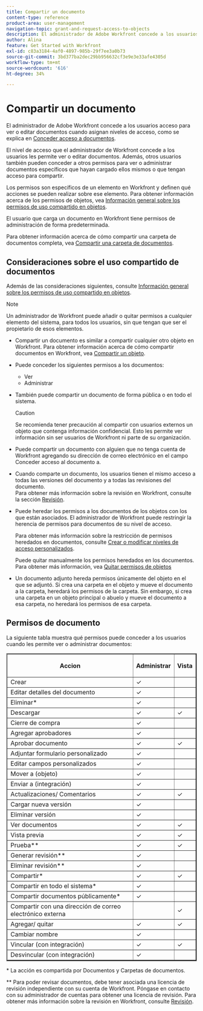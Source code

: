 ```yaml
---
title: Compartir un documento
content-type: reference
product-area: user-management
navigation-topic: grant-and-request-access-to-objects
description: El administrador de Adobe Workfront concede a los usuarios acceso para ver o editar documentos cuando asignan niveles de acceso, tal como se explica en Conceder acceso a documentos.
author: Alina
feature: Get Started with Workfront
exl-id: c83a3184-4af0-4897-985b-29f7ee3a0b73
source-git-commit: 3bd377ba2dec29bb956632cf3e9e3e33afe4305d
workflow-type: tm+mt
source-wordcount: '616'
ht-degree: 34%

---
```


# Compartir un documento

El administrador de Adobe Workfront concede a los usuarios acceso para ver o editar documentos cuando asignan niveles de acceso, como se explica en [Conceder acceso a documentos](../../administration-and-setup/add-users/configure-and-grant-access/grant-access-documents.md).

El nivel de acceso que el administrador de Workfront concede a los usuarios les permite ver o editar documentos. Además, otros usuarios también pueden conceder a otros permisos para ver o administrar documentos específicos que hayan cargado ellos mismos o que tengan acceso para compartir.

Los permisos son específicos de un elemento en Workfront y definen qué acciones se pueden realizar sobre ese elemento. Para obtener información acerca de los permisos de objetos, vea [Información general sobre los permisos de uso compartido en objetos](../../workfront-basics/grant-and-request-access-to-objects/sharing-permissions-on-objects-overview.md).

El usuario que carga un documento en Workfront tiene permisos de administración de forma predeterminada.

Para obtener información acerca de cómo compartir una carpeta de documentos completa, vea [Compartir una carpeta de documentos](../../workfront-basics/grant-and-request-access-to-objects/share-a-document-folder.md).

## Consideraciones sobre el uso compartido de documentos

Además de las consideraciones siguientes, consulte [Información general sobre los permisos de uso compartido en objetos](../../workfront-basics/grant-and-request-access-to-objects/sharing-permissions-on-objects-overview.md).

>[!NOTE]
>
>Un administrador de Workfront puede añadir o quitar permisos a cualquier elemento del sistema, para todos los usuarios, sin que tengan que ser el propietario de esos elementos.

* Compartir un documento es similar a compartir cualquier otro objeto en Workfront. Para obtener información acerca de cómo compartir documentos en Workfront, vea [Compartir un objeto](../../workfront-basics/grant-and-request-access-to-objects/share-an-object.md).
* Puede conceder los siguientes permisos a los documentos:

   * Ver
   * Administrar

* También puede compartir un documento de forma pública o en todo el sistema.

  >[!CAUTION]
  >
  >Se recomienda tener precaución al compartir con usuarios externos un objeto que contenga información confidencial. Esto les permite ver información sin ser usuarios de Workfront ni parte de su organización.

* Puede compartir un documento con alguien que no tenga cuenta de Workfront agregando su dirección de correo electrónico en el campo Conceder acceso al documento a.
* Cuando comparte un documento, los usuarios tienen el mismo acceso a todas las versiones del documento y a todas las revisiones del documento.\
  Para obtener más información sobre la revisión en Workfront, consulte la sección [Revisión](../../review-and-approve-work/proofing/proofing.md).

* Puede heredar los permisos a los documentos de los objetos con los que están asociados. El administrador de Workfront puede restringir la herencia de permisos para documentos de su nivel de acceso.

  Para obtener más información sobre la restricción de permisos heredados en documentos, consulte [Crear o modificar niveles de acceso personalizados](../../administration-and-setup/add-users/configure-and-grant-access/create-modify-access-levels.md).

  Puede quitar manualmente los permisos heredados en los documentos. Para obtener más información, vea [Quitar permisos de objetos](../../workfront-basics/grant-and-request-access-to-objects/remove-permissions-from-objects.md)

* Un documento adjunto hereda permisos únicamente del objeto en el que se adjuntó. Si crea una carpeta en el objeto y mueve el documento a la carpeta, heredará los permisos de la carpeta. Sin embargo, si crea una carpeta en un objeto principal o abuelo y mueve el documento a esa carpeta, no heredará los permisos de esa carpeta.

## Permisos de documento

La siguiente tabla muestra qué permisos puede conceder a los usuarios cuando les permite ver o administrar documentos:

<table border="2" cellspacing="15" cellpadding="1"> 
 <col> 
 <col> 
 <col> 
 <thead> 
  <tr> 
   <th> <p><strong>Accion</strong> </p> </th> 
   <th> <p><strong>Administrar</strong> </p> </th> 
   <th> <p><strong>Vista</strong> </p> </th> 
  </tr> 
 </thead> 
 <tbody> 
  <tr> 
   <td scope="row">Crear</td> 
   <td>✓</td> 
   <td> </td> 
  </tr> 
  <tr> 
   <td scope="row">Editar detalles del documento</td> 
   <td>✓</td> 
   <td> </td> 
  </tr> 
  <tr> 
   <td scope="row">Eliminar*</td> 
   <td>✓</td> 
   <td> </td> 
  </tr> 
  <tr> 
   <td scope="row">Descargar</td> 
   <td>✓</td> 
   <td>✓</td> 
  </tr> 
  <tr> 
   <td scope="row">Cierre de compra</td> 
   <td>✓</td> 
   <td> </td> 
  </tr> 
  <tr> 
   <td scope="row">Agregar aprobadores</td> 
   <td>✓</td> 
   <td> </td> 
  </tr> 
  <tr> 
   <td scope="row">Aprobar documento</td> 
   <td>✓</td> 
   <td>✓</td> 
  </tr> 
  <tr> 
   <td scope="row">Adjuntar formulario personalizado</td> 
   <td>✓</td> 
   <td> </td> 
  </tr> 
  <tr> 
   <td scope="row">Editar campos personalizados</td> 
   <td>✓</td> 
   <td> </td> 
  </tr> 
  <tr> 
   <td scope="row">Mover a (objeto)</td> 
   <td>✓</td> 
   <td> </td> 
  </tr> 
  <tr> 
   <td scope="row">Enviar a (integración)</td> 
   <td>✓</td> 
   <td> </td> 
  </tr> 
  <tr> 
   <td scope="row">Actualizaciones/ Comentarios</td> 
   <td>✓</td> 
   <td>✓</td> 
  </tr> 
  <tr> 
   <td scope="row">Cargar nueva versión</td> 
   <td>✓</td> 
   <td> </td> 
  </tr> 
  <tr> 
   <td scope="row">Eliminar versión</td> 
   <td>✓</td> 
   <td> </td> 
  </tr> 
  <tr> 
   <td scope="row">Ver documentos</td> 
   <td>✓</td> 
   <td>✓</td> 
  </tr> 
  <tr> 
   <td scope="row">Vista previa</td> 
   <td>✓</td> 
   <td>✓</td> 
  </tr> 
  <tr> 
   <td scope="row">Prueba**</td> 
   <td>✓</td> 
   <td>✓</td> 
  </tr> 
  <tr> 
   <td scope="row">Generar revisión**</td> 
   <td>✓</td> 
   <td> </td> 
  </tr> 
  <tr> 
   <td scope="row">Eliminar revisión**</td> 
   <td>✓</td> 
   <td> </td> 
  </tr> 
  <tr> 
   <td scope="row">Compartir*</td> 
   <td>✓</td> 
   <td>✓</td> 
  </tr> 
  <tr> 
   <td scope="row">Compartir en todo el sistema*</td> 
   <td>✓</td> 
   <td> </td> 
  </tr> 
  <tr> 
   <td scope="row">Compartir documentos públicamente*</td> 
   <td>✓</td> 
   <td> </td> 
  </tr> 
  <tr> 
   <td scope="row">Compartir con una dirección de correo electrónico externa</td> 
   <td> </td> 
   <td>✓</td> 
  </tr> 
  <tr> 
   <td scope="row">Agregar/ quitar</td> 
   <td>✓</td> 
   <td>✓</td> 
  </tr> 
  <tr> 
   <td scope="row">Cambiar nombre</td> 
   <td>✓</td> 
   <td> </td> 
  </tr> 
  <tr> 
   <td scope="row">Vincular (con integración)</td> 
   <td>✓</td> 
   <td>✓</td> 
  </tr> 
  <tr> 
   <td scope="row">Desvincular (con integración)</td> 
   <td>✓</td> 
   <td> </td> 
  </tr> 
 </tbody> 
</table>

&#42; La acción es compartida por Documentos y Carpetas de documentos.

&#42;&#42; Para poder revisar documentos, debe tener asociada una licencia de revisión independiente con su cuenta de Workfront. Póngase en contacto con su administrador de cuentas para obtener una licencia de revisión. Para obtener más información sobre la revisión en Workfront, consulte [Revisión](../../review-and-approve-work/proofing/proofing.md).
